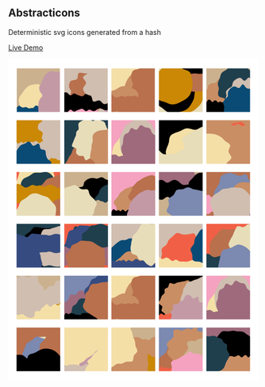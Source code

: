 ## Abstracticons

Deterministic svg icons generated from a hash

[Live Demo](https://www.abstracticons.com)

![abstracticon image](https://raw.githubusercontent.com/danielslatton/abstracticons/master/src/public/example.png)


